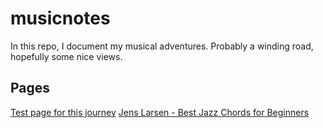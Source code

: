 # musicnotes

In this repo, I document my musical adventures.
Probably a winding road, hopefully some nice views.

## Pages
[Test page for this journey](notebooks/usage.ipynb)
[Jens Larsen - Best Jazz Chords for Beginners](notebooks/1IHyYTd73HY.ipynb)